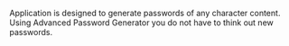 Application is designed to generate passwords of any character content. Using Advanced Password Generator you do not have to think out new passwords.
